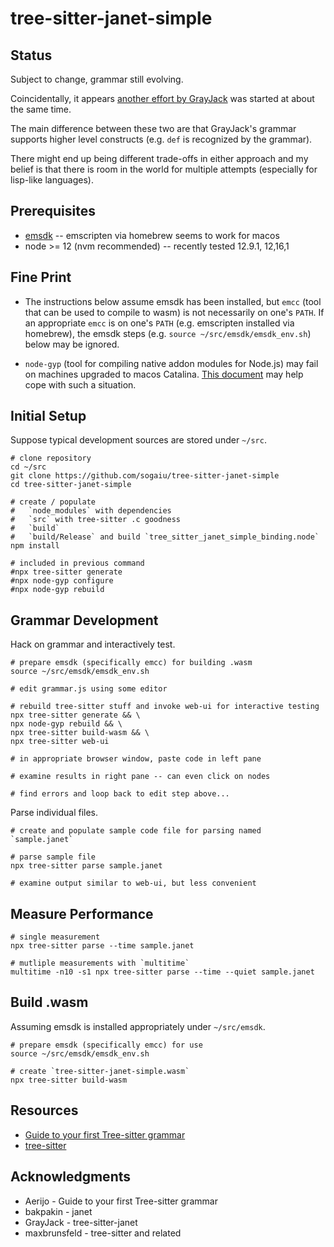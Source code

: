 # tree-sitter-janet-simple

## Status

Subject to change, grammar still evolving.

Coincidentally, it appears [another effort by GrayJack](https://github.com/GrayJack/tree-sitter-janet/) was started at about the same time.

The main difference between these two are that GrayJack's grammar supports higher level constructs (e.g. `def` is recognized by the grammar).

There might end up being different trade-offs in either approach and my belief is that there is room in the world for multiple attempts (especially for lisp-like languages).

## Prerequisites

* [emsdk](https://emscripten.org/docs/getting_started/downloads.html#installation-instructions) -- emscripten via homebrew seems to work for macos
* node >= 12 (nvm recommended) -- recently tested 12.9.1, 12,16,1

## Fine Print

* The instructions below assume emsdk has been installed, but `emcc` (tool that can be used to compile to wasm) is not necessarily on one's `PATH`.  If an appropriate `emcc` is on one's `PATH` (e.g. emscripten installed via homebrew), the emsdk steps (e.g. `source ~/src/emsdk/emsdk_env.sh`) below may be ignored.

* `node-gyp` (tool for compiling native addon modules for Node.js) may fail on machines upgraded to macos Catalina. [This document](https://github.com/nodejs/node-gyp/blob/master/macOS_Catalina.md) may help cope with such a situation.

## Initial Setup

Suppose typical development sources are stored under `~/src`.

```
# clone repository
cd ~/src
git clone https://github.com/sogaiu/tree-sitter-janet-simple
cd tree-sitter-janet-simple

# create / populate
#   `node_modules` with dependencies
#   `src` with tree-sitter .c goodness
#   `build`
#   `build/Release` and build `tree_sitter_janet_simple_binding.node`
npm install

# included in previous command
#npx tree-sitter generate
#npx node-gyp configure
#npx node-gyp rebuild
```

## Grammar Development

Hack on grammar and interactively test.

```
# prepare emsdk (specifically emcc) for building .wasm
source ~/src/emsdk/emsdk_env.sh

# edit grammar.js using some editor

# rebuild tree-sitter stuff and invoke web-ui for interactive testing
npx tree-sitter generate && \
npx node-gyp rebuild && \
npx tree-sitter build-wasm && \
npx tree-sitter web-ui

# in appropriate browser window, paste code in left pane

# examine results in right pane -- can even click on nodes

# find errors and loop back to edit step above...
```

Parse individual files.

```
# create and populate sample code file for parsing named `sample.janet`

# parse sample file
npx tree-sitter parse sample.janet

# examine output similar to web-ui, but less convenient
```

## Measure Performance

```
# single measurement
npx tree-sitter parse --time sample.janet

# mutliple measurements with `multitime`
multitime -n10 -s1 npx tree-sitter parse --time --quiet sample.janet
```

## Build .wasm

Assuming emsdk is installed appropriately under `~/src/emsdk`.

```
# prepare emsdk (specifically emcc) for use
source ~/src/emsdk/emsdk_env.sh

# create `tree-sitter-janet-simple.wasm`
npx tree-sitter build-wasm
```

## Resources

* [Guide to your first Tree-sitter grammar](https://gist.github.com/Aerijo/df27228d70c633e088b0591b8857eeef)
* [tree-sitter](http://tree-sitter.github.io/tree-sitter/)

## Acknowledgments

* Aerijo - Guide to your first Tree-sitter grammar
* bakpakin - janet
* GrayJack - tree-sitter-janet
* maxbrunsfeld - tree-sitter and related
